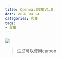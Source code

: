 ```yaml
---
title: Openwall爬虫V1.0
date: 2020-04-24
categories: 爬虫
tags: 
- 爬虫
---
```

![](https://gitee.com/justin2/pic/raw/master/20200420173156.png)
>生成可以使用carbon